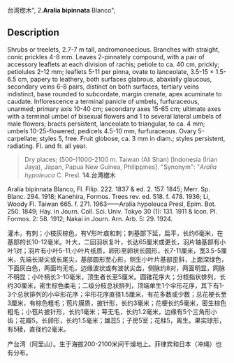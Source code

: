 台湾楤木",
2.**Aralia bipinnata** Blanco",

## Description
Shrubs or treelets, 2.7-7 m tall, andromonoecious. Branches with straight, conic prickles 4-8 mm. Leaves 2-pinnately compound, with a pair of accessory leaflets at each division of rachis; petiole to ca. 40 cm, prickly; petiolules 2-12 mm; leaflets 5-11 per pinna, ovate to lanceolate, 3.5-15 × 1.5-6.5 cm, papery to leathery, both surfaces glabrous, abaxially glaucous, secondary veins 6-8 pairs, distinct on both surfaces, tertiary veins indistinct, base rounded to subcordate, margin crenate, apex acuminate to caudate. Inflorescence a terminal panicle of umbels, furfuraceous, unarmed; primary axis 10-40 cm; secondary axes 15-65 cm; ultimate axes with a terminal umbel of bisexual flowers and 1 to several lateral umbels of male flowers; bracts persistent, lanceolate to triangular, to ca. 4 mm; umbels 10-25-flowered; pedicels 4.5-10 mm, furfuraceous. Ovary 5-carpellate; styles 5, free. Fruit globose, ca. 3 mm in diam.; styles persistent, radiating. Fl. and fr. all year.

> Dry places; (500-)1000-2100 m. Taiwan (Ali Shan) [Indonesia (Irian Jaya), Japan, Papua New Guinea, Philippines].
  "Synonym": "*Aralia hypoleuca* C. Presl.
**14.台湾楤木**

Aralia bipinnata Blanco, Fl. Filip. 222. 1837 & ed. 2. 157. 1845; Merr. Sp. Blanc. 294. 1918; Kanehira, Formos. Trees rev. ed. 518. f. 478. 1936; Li, Woody Fl. Taiwan 665. f. 271. 1963——Aralia hypoleuca Presl, Epim. Bot. 250. 1849; Hay. in Journ. Coll. Sci. Univ. Tokyo 30 (1): 131. 1911 & Icon. Pl. Formos. 2: 58. 1912; Nakai in Journ. Arn. Arb. 5: 29. 1924.

灌木，有刺；小枝灰棕色，有V形叶痕和刺；刺基部下延，扁平，长约6毫米，在基部的长10-12毫米。叶大，二回羽状复叶，长达65厘米或更长，羽片轴基部有小叶1对；羽片有小叶5-11;小叶片纸质，卵形至卵状长圆形，长7-11厘米，宽3.5-5厘米，先端长渐尖或长尾尖，基部圆形至心形，侧生小叶片基部歪斜，上面深绿色，下面灰白色，两面均无毛，边缘波状或有波状尖齿，侧脉约8对，两面明显，网脉不明显；小叶柄长3-10毫米，顶生者长至5厘米。圆锥花序大；分枝指状排列，长约30厘米，密生棕色柔毛；二级分枝总状排列，顶端单生1个伞形花序，其下有1-3个总状排列的小伞形花序；伞形花序直径1.5厘米，有花多数或少数；总花梗长至3厘米，有棕色粗毛；苞片膜质，披针形，长约3毫米；花梗长约5毫米，密生棕色粗毛；小苞片披针形，长约1毫米；萼无毛，长约1.2毫米，边缘有5个三角形小齿；花瓣5，长卵形，长约1.5毫米；雄蕊5；子房5室；花柱5，离生。果实球形，有5稜，直径约2毫米。

产台湾（阿里山）。生于海拔200-2100米间干燥地上。菲律宾和日本（冲绳）也有分布。
